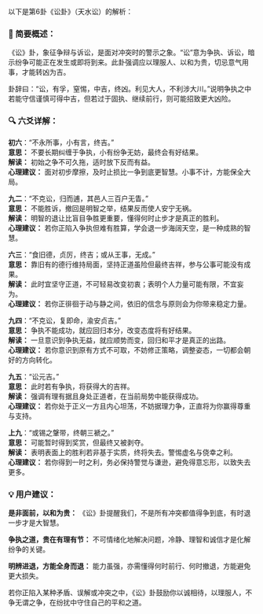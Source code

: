 以下是第6卦《讼卦》（天水讼）的解析：

### 🌱 简要概述：

《讼》卦，象征争辩与诉讼，是面对冲突时的警示之象。“讼”意为争执、诉讼，暗示纷争可能正在发生或即将到来。此卦强调应以理服人、以和为贵，切忌意气用事，才能转凶为吉。

卦辞曰：“讼，有孚，窒惕，中吉，终凶。利见大人，不利涉大川。”说明争执之中若能守信谨慎可得中吉，但若过于固执、继续前行，则可能招致更大凶险。

### 🔍 六爻详解：

__初六__：“不永所事，小有言，终吉。”  
__意思：__ 不要长期纠缠于争执，小有纷争无妨，最终会有好结果。  
__解读：__ 初始之争不可久拖，适时放下反而有益。  
__心理建议：__ 面对初步摩擦，及时止损比一争到底更智慧。小事不计，方能保全大局。

__九二__：“不克讼，归而逋，其邑人三百户无眚。”  
__意思：__ 不能胜诉，撤回是明智之举，结果反而使人安宁无祸。  
__解读：__ 明智的退让比盲目争胜更重要，懂得何时止步才是真正的胜利。  
__心理建议：__ 若你正陷入争执但难有胜算，学会退一步海阔天空，是一种成熟的智慧。

__六三__：“食旧德，贞厉，终吉；或从王事，无成。”  
__意思：__ 靠旧有的德行维持局面，坚持正道虽险但最终吉祥，参与公事可能没有成果。  
__解读：__ 此时宜坚守正道，不可轻易改变初衷；表明个人力量可能有限，不宜妄为。  
__心理建议：__ 若你正徘徊于动与静之间，依旧的信念与原则会为你带来稳定力量。

__九四__：“不克讼，复即命，渝安贞吉。”  
__意思：__ 争执不能成功，就应回归本分，改变态度将有好结果。  
__解读：__ 一旦意识到争执无益，就应顺势而变，回归和平才是真正的出路。  
__心理建议：__ 若你意识到原有方式不可取，不妨修正策略，调整姿态，一切都会朝好的方向转化。

__九五__：“讼元吉。”  
__意思：__ 此时若有争执，将获得大的吉祥。  
__解读：__ 强调有理有据且身处正道者，在当前局势中能获得成功。  
__心理建议：__ 若你处于正义一方且内心坦荡，不妨据理力争，正直将为你赢得尊重与支持。

__上九__：“或锡之鞶带，终朝三褫之。”  
__意思：__ 可能暂时得到奖赏，但最终又被剥夺。  
__解读：__ 表明表面上的胜利若非基于实质，终将失去。警惕虚名与侥幸之利。  
__心理建议：__ 若你得到一时之利，务必保持警觉与谦逊，避免得意忘形，以致失去更多。

### 💡 用户建议：

__是非面前，以和为贵：__ 《讼》卦提醒我们，不是所有冲突都值得争到底，有时退一步才是大智慧。

__争执之道，贵在有理有节：__ 不可情绪化地解决问题，冷静、理智和诚信才是化解纷争的关键。

__明辨进退，方能全身而退：__ 能力虽强，亦需懂得何时前行、何时撤退，方能避免更大损失。

若你正陷入某种矛盾、误解或冲突之中，《讼》卦鼓励你以诚相待，以理服人，不争无谓之争，在纷扰中守住自己的平和之道。


